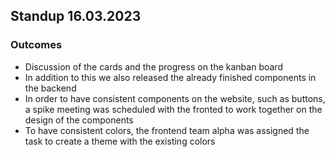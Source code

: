 ## Standup 16.03.2023

### Outcomes

- Discussion of the cards and the progress on the kanban board
- In addition to this we also released the already finished components in the backend
- In order to have consistent components on the website, such as buttons, a spike meeting was scheduled with the fronted to work together on the design of the components
- To have consistent colors, the frontend team alpha was assigned the task to create a theme with the existing colors
